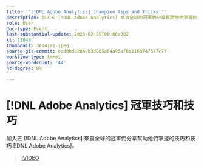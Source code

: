 ```yaml
---
title: '"[!DNL Adobe Analytics] Champion Tips and Tricks'''
description: 加入五 [!DNL Adobe Analytics] 來自全球的冠軍們分享幫助他們掌握的技巧和技巧 [!DNL Adobe Analytics]。
role: User
doc-type: Event
last-substantial-update: 2023-02-09T00:00:00Z
kt: 11845
thumbnail: 3414191.jpeg
source-git-commit: edd0bdb28a9b3d065a64a95af6a216b747577c77
workflow-type: tm+mt
source-wordcount: '44'
ht-degree: 0%

---
```


# [!DNL Adobe Analytics] 冠軍技巧和技巧

加入五 [!DNL Adobe Analytics] 來自全球的冠軍們分享幫助他們掌握的技巧和技巧 [!DNL Adobe Analytics]。

>[!VIDEO](https://video.tv.adobe.com/v/3414191/?quality=12&learn=on)
